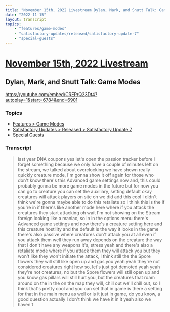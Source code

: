 ```yaml
---
title: "November 15th, 2022 Livestream Dylan, Mark, and Snutt Talk: Game Modes"
date: "2022-11-15"
layout: transcript
topics:
    - "features/game-modes"
    - "satisfactory-updates/released/satisfactory-update-7"
    - "special-guests"
---
```

# [November 15th, 2022 Livestream](../2022-11-15.md)
## Dylan, Mark, and Snutt Talk: Game Modes
https://youtube.com/embed/CREPrQ23Dt4?autoplay=1&start=6784&end=6901

### Topics
* [Features > Game Modes](../topics/features/game-modes.md)
* [Satisfactory Updates > Released > Satisfactory Update 7](../topics/satisfactory-updates/released/satisfactory-update-7.md)
* [Special Guests](../topics/special-guests.md)

### Transcript

> last year DNA coupons yes let's open the passion tracker before I forget something because we only have a couple of minutes left on the stream, we talked about overclocking we have shown really quickly creature mode, I'm gonna show it off again for those who don't know there's this Advanced game settings now and, this could probably gonna be more game modes in the future but for now you can go to creature you can set the auxiliary, setting default okay creatures will attack players on site oh we did add this cool I didn't think we're gonna maybe able to do this retaliate so I think this is the if you're in if there's like another mode here where if you attack the creatures they start attacking oh wait I'm not showing on the Stream foreign looking like a maniac, so in in the options menu there's Advanced game settings and now there's a creature setting here and this creature hostility and the default is the way it looks in the game there's also passive where creatures don't attack you at all even if you attack them well they run away depends on the creature the way that I don't have any weapons it's, stress yeah and there's also a retaliate mode where if you attack them they will attack you but they won't like they won't initiate the attack, I think still the the Spore flowers they will still like open up and gas you yeah yeah they're not considered creatures right how so, let's just got demoted yeah yeah they're not creatures, no but the Spore flowers will still open up and you know gas pillars will still hurt you, but the creatures that roam around on the in the on the map they will, chill out we'll chill out, so I think that's pretty cool and you can set that in game is there a setting for that in the main menu as well or is it just in game, do you know, a good question actually I don't think we have it in it yeah also we haven't
